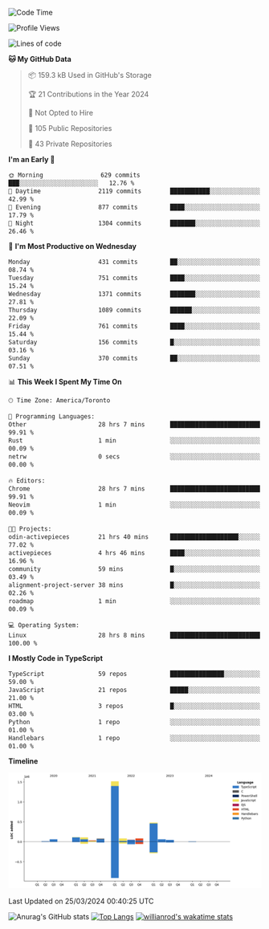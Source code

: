 <!--START_SECTION:waka-->
![Code Time](http://img.shields.io/badge/Code%20Time-1%2C339%20hrs%205%20mins-blue)

![Profile Views](http://img.shields.io/badge/Profile%20Views-0-blue)

![Lines of code](https://img.shields.io/badge/From%20Hello%20World%20I%27ve%20Written-2.7%20million%20lines%20of%20code-blue)

**🐱 My GitHub Data** 

> 📦 159.3 kB Used in GitHub's Storage 
 > 
> 🏆 21 Contributions in the Year 2024
 > 
> 🚫 Not Opted to Hire
 > 
> 📜 105 Public Repositories 
 > 
> 🔑 43 Private Repositories 
 > 
**I'm an Early 🐤** 

```text
🌞 Morning                629 commits         ███░░░░░░░░░░░░░░░░░░░░░░   12.76 % 
🌆 Daytime                2119 commits        ███████████░░░░░░░░░░░░░░   42.99 % 
🌃 Evening                877 commits         ████░░░░░░░░░░░░░░░░░░░░░   17.79 % 
🌙 Night                  1304 commits        ███████░░░░░░░░░░░░░░░░░░   26.46 % 
```
📅 **I'm Most Productive on Wednesday** 

```text
Monday                   431 commits         ██░░░░░░░░░░░░░░░░░░░░░░░   08.74 % 
Tuesday                  751 commits         ████░░░░░░░░░░░░░░░░░░░░░   15.24 % 
Wednesday                1371 commits        ███████░░░░░░░░░░░░░░░░░░   27.81 % 
Thursday                 1089 commits        ██████░░░░░░░░░░░░░░░░░░░   22.09 % 
Friday                   761 commits         ████░░░░░░░░░░░░░░░░░░░░░   15.44 % 
Saturday                 156 commits         █░░░░░░░░░░░░░░░░░░░░░░░░   03.16 % 
Sunday                   370 commits         ██░░░░░░░░░░░░░░░░░░░░░░░   07.51 % 
```


📊 **This Week I Spent My Time On** 

```text
🕑︎ Time Zone: America/Toronto

💬 Programming Languages: 
Other                    28 hrs 7 mins       █████████████████████████   99.91 % 
Rust                     1 min               ░░░░░░░░░░░░░░░░░░░░░░░░░   00.09 % 
netrw                    0 secs              ░░░░░░░░░░░░░░░░░░░░░░░░░   00.00 % 

🔥 Editors: 
Chrome                   28 hrs 7 mins       █████████████████████████   99.91 % 
Neovim                   1 min               ░░░░░░░░░░░░░░░░░░░░░░░░░   00.09 % 

🐱‍💻 Projects: 
odin-activepieces        21 hrs 40 mins      ███████████████████░░░░░░   77.02 % 
activepieces             4 hrs 46 mins       ████░░░░░░░░░░░░░░░░░░░░░   16.96 % 
community                59 mins             █░░░░░░░░░░░░░░░░░░░░░░░░   03.49 % 
alignment-project-server 38 mins             █░░░░░░░░░░░░░░░░░░░░░░░░   02.26 % 
roadmap                  1 min               ░░░░░░░░░░░░░░░░░░░░░░░░░   00.09 % 

💻 Operating System: 
Linux                    28 hrs 8 mins       █████████████████████████   100.00 % 
```

**I Mostly Code in TypeScript** 

```text
TypeScript               59 repos            ███████████████░░░░░░░░░░   59.00 % 
JavaScript               21 repos            █████░░░░░░░░░░░░░░░░░░░░   21.00 % 
HTML                     3 repos             █░░░░░░░░░░░░░░░░░░░░░░░░   03.00 % 
Python                   1 repo              ░░░░░░░░░░░░░░░░░░░░░░░░░   01.00 % 
Handlebars               1 repo              ░░░░░░░░░░░░░░░░░░░░░░░░░   01.00 % 
```



**Timeline**

![Lines of Code chart](https://raw.githubusercontent.com/wise-introvert/wise-introvert/master/assets/bar_graph.png)


 Last Updated on 25/03/2024 00:40:25 UTC
<!--END_SECTION:waka-->

![Anurag's GitHub stats](https://github-readme-stats.vercel.app/api?username=wise-introvert&count_private=true&show_icons=true)
[![Top Langs](https://github-readme-stats.vercel.app/api/top-langs/?username=wise-introvert&langs_count=10)](https://github.com/anuraghazra/github-readme-stats)
[![willianrod's wakatime stats](https://github-readme-stats.vercel.app/api/wakatime?username=wiseintrovert)](https://github.com/anuraghazra/github-readme-stats)
